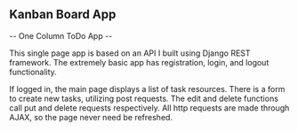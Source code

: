 ## Kanban Board App
-- One Column ToDo App --

This single page app is based on an API I built using Django REST framework. The extremely basic app has registration, login, and logout functionality. 

If logged in, the main page displays a list of task resources. There is a form to create new tasks, utilizing post requests. The edit and delete functions call put and delete requests respectively. All http requests are made through AJAX, so the page never need be refreshed.
